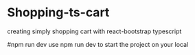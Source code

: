 # Shopping-ts-cart
creating simply shopping cart with react-bootstrap typescript

#npm run dev
use npm run dev to start the project on your local
